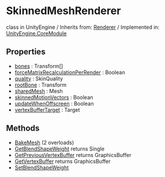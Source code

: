# SkinnedMeshRenderer
class in UnityEngine
 / Inherits from: <a href="https://docs.unity3d.com/6000.0/Documentation/ScriptReference/Renderer.html">Renderer</a> / Implemented in: <a href="https://docs.unity3d.com/6000.0/Documentation/ScriptReference/UnityEngine.CoreModule.html">UnityEngine.CoreModule</a>

## Properties
- <a href="https://docs.unity3d.com/6000.0/Documentation/ScriptReference/SkinnedMeshRenderer-bones.html">bones</a> : Transform[]
- <a href="https://docs.unity3d.com/6000.0/Documentation/ScriptReference/SkinnedMeshRenderer-forceMatrixRecalculationPerRender.html">forceMatrixRecalculationPerRender</a> : Boolean
- <a href="https://docs.unity3d.com/6000.0/Documentation/ScriptReference/SkinnedMeshRenderer-quality.html">quality</a> : SkinQuality
- <a href="https://docs.unity3d.com/6000.0/Documentation/ScriptReference/SkinnedMeshRenderer-rootBone.html">rootBone</a> : Transform
- <a href="https://docs.unity3d.com/6000.0/Documentation/ScriptReference/SkinnedMeshRenderer-sharedMesh.html">sharedMesh</a> : Mesh
- <a href="https://docs.unity3d.com/6000.0/Documentation/ScriptReference/SkinnedMeshRenderer-skinnedMotionVectors.html">skinnedMotionVectors</a> : Boolean
- <a href="https://docs.unity3d.com/6000.0/Documentation/ScriptReference/SkinnedMeshRenderer-updateWhenOffscreen.html">updateWhenOffscreen</a> : Boolean
- <a href="https://docs.unity3d.com/6000.0/Documentation/ScriptReference/SkinnedMeshRenderer-vertexBufferTarget.html">vertexBufferTarget</a> : Target

## Methods
- <a href="https://docs.unity3d.com/6000.0/Documentation/ScriptReference/SkinnedMeshRenderer.BakeMesh.html">BakeMesh</a> (2 overloads)
- <a href="https://docs.unity3d.com/6000.0/Documentation/ScriptReference/SkinnedMeshRenderer.GetBlendShapeWeight.html">GetBlendShapeWeight</a> returns Single
- <a href="https://docs.unity3d.com/6000.0/Documentation/ScriptReference/SkinnedMeshRenderer.GetPreviousVertexBuffer.html">GetPreviousVertexBuffer</a> returns GraphicsBuffer
- <a href="https://docs.unity3d.com/6000.0/Documentation/ScriptReference/SkinnedMeshRenderer.GetVertexBuffer.html">GetVertexBuffer</a> returns GraphicsBuffer
- <a href="https://docs.unity3d.com/6000.0/Documentation/ScriptReference/SkinnedMeshRenderer.SetBlendShapeWeight.html">SetBlendShapeWeight</a>

